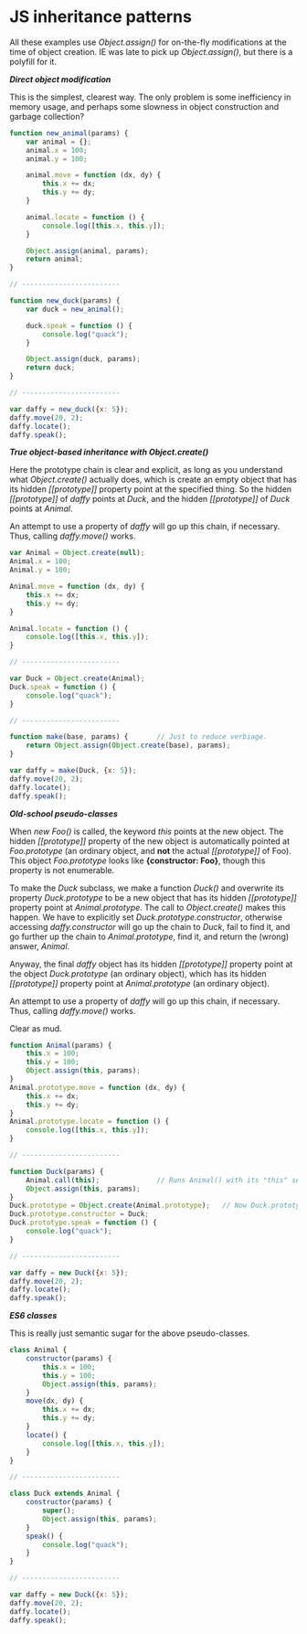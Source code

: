 # JS inheritance patterns

All these examples use *Object.assign()* for on-the-fly modifications at the time of object creation. IE was late to pick up *Object.assign()*, but there is a polyfill for it.

___Direct object modification___

This is the simplest, clearest way. The only problem is some inefficiency in memory usage, and perhaps some slowness in object construction and garbage collection?

```javascript
function new_animal(params) {
    var animal = {};
    animal.x = 100;
    animal.y = 100;

    animal.move = function (dx, dy) {
        this.x += dx;
        this.y += dy;
    }

    animal.locate = function () {
        console.log([this.x, this.y]);
    }

    Object.assign(animal, params);
    return animal;
}

// ------------------------

function new_duck(params) {
    var duck = new_animal();

    duck.speak = function () {
        console.log("quack");
    }

    Object.assign(duck, params);
    return duck;
}

// ------------------------

var daffy = new_duck({x: 5});
daffy.move(20, 2);
daffy.locate();
daffy.speak();
```

___True object-based inheritance with Object.create()___

Here the prototype chain is clear and explicit, as long as you understand what *Object.create()* actually does, which is create an empty object that has its hidden *[[prototype]]* property point at the specified thing. So the hidden *[[prototype]]* of *daffy* points at *Duck*, and the hidden *[[prototype]]* of *Duck* points at *Animal*.

An attempt to use a property of *daffy* will go up this chain, if necessary. Thus, calling *daffy.move()* works.

```javascript
var Animal = Object.create(null);
Animal.x = 100;
Animal.y = 100;

Animal.move = function (dx, dy) {
    this.x += dx;
    this.y += dy;
}

Animal.locate = function () {
    console.log([this.x, this.y]);
}

// ------------------------

var Duck = Object.create(Animal);
Duck.speak = function () {
    console.log("quack");
}

// ------------------------

function make(base, params) {       // Just to reduce verbiage.
    return Object.assign(Object.create(base), params);
}

var daffy = make(Duck, {x: 5});
daffy.move(20, 2);
daffy.locate();
daffy.speak();
```

___Old-school pseudo-classes___

When *new Foo()* is called, the keyword *this* points at the new object. The hidden *[[prototype]]* property of the new object is automatically pointed at *Foo.prototype* (an ordinary object, and **not** the actual *[[prototype]]* of Foo). This object *Foo.prototype* looks like **{constructor: Foo}**, though this property is not enumerable.

To make the *Duck* subclass, we make a function *Duck()* and overwrite its property *Duck.prototype* to be a new object that has its hidden *[[prototype]]* property point at *Animal.prototype*. The call to *Object.create()* makes this happen. We have to explicitly set *Duck.prototype.constructor*, otherwise accessing *daffy.constructor* will go up the chain to *Duck*, fail to find it, and go further up the chain to *Animal.prototype*, find it, and return the (wrong) answer, *Animal*.

Anyway, the final *daffy* object has its hidden *[[prototype]]* property point at the object *Duck.prototype* (an ordinary object), which has its hidden *[[prototype]]* property point at *Animal.prototype* (an ordinary object).

An attempt to use a property of *daffy* will go up this chain, if necessary. Thus, calling *daffy.move()* works.

Clear as mud.

```javascript
function Animal(params) {
    this.x = 100;
    this.y = 100;
    Object.assign(this, params);
}
Animal.prototype.move = function (dx, dy) {
    this.x += dx;
    this.y += dy;
}
Animal.prototype.locate = function () {
    console.log([this.x, this.y]);
}

// ------------------------

function Duck(params) {
    Animal.call(this);              // Runs Animal() with its "this" set to our "this".
    Object.assign(this, params);
}
Duck.prototype = Object.create(Animal.prototype);   // Now Duck.prototype.[[prototype]] points at Animal.prototype
Duck.prototype.constructor = Duck;
Duck.prototype.speak = function () {
    console.log("quack");
}

// ------------------------

var daffy = new Duck({x: 5});
daffy.move(20, 2);
daffy.locate();
daffy.speak();
```

___ES6 classes___

This is really just semantic sugar for the above pseudo-classes.

```javascript
class Animal {
    constructor(params) {
        this.x = 100;
        this.y = 100;
        Object.assign(this, params);
    }
    move(dx, dy) {
        this.x += dx;
        this.y += dy;
    }
    locate() {
        console.log([this.x, this.y]);
    }
}

// ------------------------

class Duck extends Animal {
    constructor(params) {
        super();
        Object.assign(this, params);
    }
    speak() {
        console.log("quack");
    }
}

// ------------------------

var daffy = new Duck({x: 5});
daffy.move(20, 2);
daffy.locate();
daffy.speak();
```
